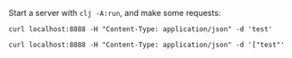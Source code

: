 Start a server with `clj -A:run`, and make some requests:

```
curl localhost:8888 -H "Content-Type: application/json" -d 'test'
```

```
curl localhost:8888 -H "Content-Type: application/json" -d '["test"'
```
